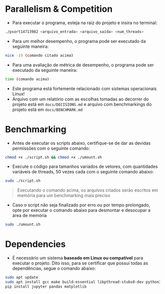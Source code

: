 # Parallelism & Competition

- Para executar o programa, esteja na raiz do projeto e insira no terminal:

```bash
./psort14713982 <arquivo_entrada> <arquivo_saída> <num_threads>
```

- Para um melhor desempenho, o programa pode ser executado da seguinte maneira:

```bash
nice -19 (comando citado acima)
```

- Para uma avaliação de métrica de desempenho, o programa pode ser executado da seguinte maneira:

```bash
time (comando acima)
```

- Este programa está fortemente relacionado com sistemas operacionais Linux!
- Arquivo com um relatório com as escolhas tomadas ao decorrer do projeto está em `docs/DECISIONS.md` e arquivo com benchmarkings do projeto está em `docs/BENCHMARK.md`

# Benchmarking

- Antes de executar os scripts abaixo, certifique-se de dar as devidas permissões com o seguinte comando:

```bash
chmod +x ./script.sh && chmod +x ./umount.sh 
```

- Execute o código para tamanhos variados de vetores, com quantidades variáveis de threads, 50 vezes cada com o seguinte comando abaixo:

```bash
sudo ./script.sh
```

> Executando o comando acima, os arquivos criados serão escritos em memória para um benchmarking mais preciso

- Caso o script não seja finalizado por erro ou por tempo prolongado, opte por executar o comando abaixo para desmontar e desocupar a área de memória

```bash
sudo ./umount.sh
```

# Dependencies

- É necessário um sistema **baseado em Linux ou compatível** para executar o projeto. Dito isso, para se certificar que possui todas as dependências, segue o comando abaixo:

```bash
sudo apt update
sudo apt install gcc make build-essential libpthread-stubs0-dev python3 python3-pip
pip install jupyter pandas matplotlib
```